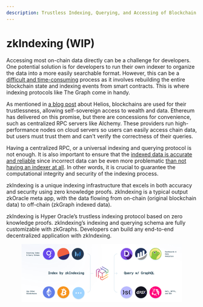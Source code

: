 ```yaml
---
description: Trustless Indexing, Querying, and Accessing of Blockchain Data
---
```


# zkIndexing (WIP)

Accessing most on-chain data directly can be a challenge for developers. One potential solution is for developers to run their own indexer to organize the data into a more easily searchable format. However, this can be a [difficult and time-consuming](https://twitter.com/DennisonBertram/status/1621657835334402050) process as it involves rebuilding the entire blockchain state and indexing events from smart contracts. This is where indexing protocols like The Graph come in handy.

As mentioned in [a blog post](https://a16zcrypto.com/content/article/building-helios-ethereum-light-client/) about Helios, blockchains are used for their trustlessness, allowing self-sovereign access to wealth and data. Ethereum has delivered on this promise, but there are concessions for convenience, such as centralized RPC servers like Alchemy. These providers run high-performance nodes on cloud servers so users can easily access chain data, but users must trust them and can't verify the correctness of their queries.

Having a centralized RPC, or a universal indexing and querying protocol is not enough. It is also important to ensure that the [indexed data is accurate and reliable](https://twitter.com/DennisonBertram/status/1621665717274775557) since incorrect data can be even more problematic [than not having an indexer at all](https://twitter.com/0xngmi/status/1567594375357546496). In other words, it is crucial to guarantee the computational integrity and security of the indexing process.

zkIndexing is a unique indexing infrastructure that excels in both accuracy and security using zero knowledge proofs. zkIndexing is a typical output zkOracle meta app, with the data flowing from on-chain (original blockchain data) to off-chain (zkGraph indexed data).

zkIndexing is Hyper Oracle’s trustless indexing protocol based on zero knowledge proofs. zkIndexing’s indexing and querying schema are fully customizable with zkGraphs. Developers can build any end-to-end decentralized application with zkIndexing.

<figure><img src="../../.gitbook/assets/截屏2023-03-14 07.54.04.png" alt=""><figcaption></figcaption></figure>
